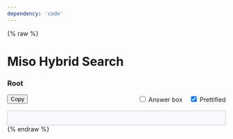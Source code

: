```yaml
---
dependency: 'code'
---
```


{% raw %}
<style>
main .container {
  padding: 2rem;
}
.controls {
  display: flex;
  justify-content: space-between;
  align-items: center;
  gap: 1rem;
}
.spacing {
  flex: 1;
}
.code {
  margin-top: 1rem;
  padding: 1rem;
  white-space: pre;
  overflow-x: auto;
  border: 1px solid #ccc;
  background: #f8f8ff;
}
.form-switch * {
  cursor: pointer !important;
}
</style>
<h1 class="hero-title">Miso Hybrid Search</h1>
<div class="container">
  <h3>Root</h3>
  <div class="controls">
    <button type="button" class="btn btn-outline-secondary" id="copy-btn">Copy</button>
    <div class="spacing"></div>
    <div class="form-check form-switch">
      <input class="form-check-input" type="checkbox" id="answerbox-check">
      <label class="form-check-label" for="answerbox-check">Answer box</label>
    </div>
    <div class="form-check form-switch">
      <input class="form-check-input" checked type="checkbox" id="prettified-check">
      <label class="form-check-label" for="prettified-check">Prettified</label>
    </div>
  </div>
  <div class="code"><code id="root"></code></div>
</div>
<script>
const { prettify, minify } = window.htmlfy;
const codeElement = document.querySelector('#root');
const prettifiedCheckbox = document.querySelector('#prettified-check');
const answerboxCheckbox = document.querySelector('#answerbox-check');
function renderTemplates() {
  const answerBox = answerboxCheckbox.checked;
  const prettified = prettifiedCheckbox.checked;
  let html = window.MisoClient.ui.defaults.hybridSearch.templates.root({ answerBox });
  html = minify(html).trim();
  if (prettified) {
    html = prettify(html);
  }
  codeElement.textContent = html;
  console.log(html);
}
function copy() {
  const range = document.createRange();
  range.selectNode(codeElement);
  window.getSelection().removeAllRanges();
  window.getSelection().addRange(range);
  document.execCommand('copy');
  window.getSelection().removeAllRanges();
}
document.querySelector('#copy-btn').addEventListener('click', copy);
prettifiedCheckbox.addEventListener('change', renderTemplates);
answerboxCheckbox.addEventListener('change', renderTemplates);
const misocmd = window.misocmd || (window.misocmd = []);
misocmd.push(renderTemplates);
</script>
{% endraw %}
